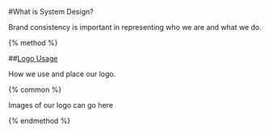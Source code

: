 #What is System Design?

Brand consistency is important in representing who we are and what we do.

{% method %}

##[Logo Usage](/brand/logo-guidelines.md)

How we use and place our logo.

{% common %}

Images of our logo can go here

{% endmethod %}